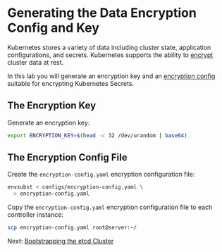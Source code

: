# Generating the Data Encryption Config and Key

Kubernetes stores a variety of data including cluster state, application configurations, and secrets. Kubernetes supports the ability to [encrypt](https://kubernetes.io/docs/tasks/administer-cluster/encrypt-data) cluster data at rest.

In this lab you will generate an encryption key and an [encryption config](https://kubernetes.io/docs/tasks/administer-cluster/encrypt-data/#understanding-the-encryption-at-rest-configuration) suitable for encrypting Kubernetes Secrets.

## The Encryption Key

Generate an encryption key:

```bash
export ENCRYPTION_KEY=$(head -c 32 /dev/urandom | base64)
```

## The Encryption Config File

Create the `encryption-config.yaml` encryption configuration file:

```bash
envsubst < configs/encryption-config.yaml \
  > encryption-config.yaml
```

Copy the `encryption-config.yaml` encryption configuration file to each controller instance:

```bash
scp encryption-config.yaml root@server:~/
```

Next: [Bootstrapping the etcd Cluster](07-bootstrapping-etcd.md)
